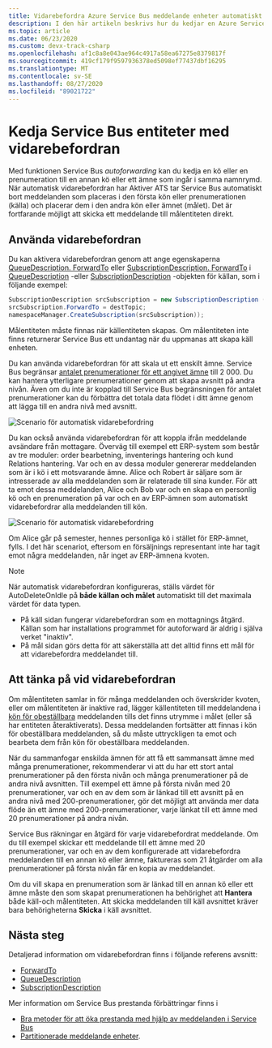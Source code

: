 ```yaml
---
title: Vidarebefordra Azure Service Bus meddelande enheter automatiskt
description: I den här artikeln beskrivs hur du kedjar en Azure Service Bus kö eller en prenumeration till en annan kö eller ett ämne.
ms.topic: article
ms.date: 06/23/2020
ms.custom: devx-track-csharp
ms.openlocfilehash: af1c8a8e043ae964c4917a58ea67275e8379817f
ms.sourcegitcommit: 419cf179f9597936378ed5098ef77437dbf16295
ms.translationtype: MT
ms.contentlocale: sv-SE
ms.lasthandoff: 08/27/2020
ms.locfileid: "89021722"
---
```

# <a name="chaining-service-bus-entities-with-autoforwarding"></a>Kedja Service Bus entiteter med vidarebefordran

Med funktionen Service Bus *autoforwarding* kan du kedja en kö eller en prenumeration till en annan kö eller ett ämne som ingår i samma namnrymd. När automatisk vidarebefordran har Aktiver ATS tar Service Bus automatiskt bort meddelanden som placeras i den första kön eller prenumerationen (källa) och placerar dem i den andra kön eller ämnet (målet). Det är fortfarande möjligt att skicka ett meddelande till målentiteten direkt.

## <a name="using-autoforwarding"></a>Använda vidarebefordran

Du kan aktivera vidarebefordran genom att ange egenskaperna [QueueDescription. ForwardTo][QueueDescription.ForwardTo] eller [SubscriptionDescription. ForwardTo][SubscriptionDescription.ForwardTo] i [QueueDescription][QueueDescription] -eller [SubscriptionDescription][SubscriptionDescription] -objekten för källan, som i följande exempel:

```csharp
SubscriptionDescription srcSubscription = new SubscriptionDescription (srcTopic, srcSubscriptionName);
srcSubscription.ForwardTo = destTopic;
namespaceManager.CreateSubscription(srcSubscription));
```

Målentiteten måste finnas när källentiteten skapas. Om målentiteten inte finns returnerar Service Bus ett undantag när du uppmanas att skapa käll enheten.

Du kan använda vidarebefordran för att skala ut ett enskilt ämne. Service Bus begränsar [antalet prenumerationer för ett angivet ämne](service-bus-quotas.md) till 2 000. Du kan hantera ytterligare prenumerationer genom att skapa avsnitt på andra nivån. Även om du inte är kopplad till Service Bus begränsningen för antalet prenumerationer kan du förbättra det totala data flödet i ditt ämne genom att lägga till en andra nivå med avsnitt.

![Scenario för automatisk vidarebefordring][0]

Du kan också använda vidarebefordran för att koppla ifrån meddelande avsändare från mottagare. Överväg till exempel ett ERP-system som består av tre moduler: order bearbetning, inventerings hantering och kund Relations hantering. Var och en av dessa moduler genererar meddelanden som är i kö i ett motsvarande ämne. Alice och Robert är säljare som är intresserade av alla meddelanden som är relaterade till sina kunder. För att ta emot dessa meddelanden, Alice och Bob var och en skapa en personlig kö och en prenumeration på var och en av ERP-ämnen som automatiskt vidarebefordrar alla meddelanden till kön.

![Scenario för automatisk vidarebefordring][1]

Om Alice går på semester, hennes personliga kö i stället för ERP-ämnet, fylls. I det här scenariot, eftersom en försäljnings representant inte har tagit emot några meddelanden, når inget av ERP-ämnena kvoten.

> [!NOTE]
> När automatisk vidarebefordran konfigureras, ställs värdet för AutoDeleteOnIdle på **både källan och målet** automatiskt till det maximala värdet för data typen.
> 
>   - På käll sidan fungerar vidarebefordran som en mottagnings åtgärd. Källan som har installations programmet för autoforward är aldrig i själva verket "inaktiv".
>   - På mål sidan görs detta för att säkerställa att det alltid finns ett mål för att vidarebefordra meddelandet till.

## <a name="autoforwarding-considerations"></a>Att tänka på vid vidarebefordran

Om målentiteten samlar in för många meddelanden och överskrider kvoten, eller om målentiteten är inaktive rad, lägger källentiteten till meddelandena i [kön för obeställbara](service-bus-dead-letter-queues.md) meddelanden tills det finns utrymme i målet (eller så har entiteten återaktiverats). Dessa meddelanden fortsätter att finnas i kön för obeställbara meddelanden, så du måste uttryckligen ta emot och bearbeta dem från kön för obeställbara meddelanden.

När du sammanfogar enskilda ämnen för att få ett sammansatt ämne med många prenumerationer, rekommenderar vi att du har ett stort antal prenumerationer på den första nivån och många prenumerationer på de andra nivå avsnitten. Till exempel ett ämne på första nivån med 20 prenumerationer, var och en av dem som är länkad till ett avsnitt på en andra nivå med 200-prenumerationer, gör det möjligt att använda mer data flöde än ett ämne med 200-prenumerationer, varje länkat till ett ämne med 20 prenumerationer på andra nivån.

Service Bus räkningar en åtgärd för varje vidarebefordrat meddelande. Om du till exempel skickar ett meddelande till ett ämne med 20 prenumerationer, var och en av dem konfigurerade att vidarebefordra meddelanden till en annan kö eller ämne, faktureras som 21 åtgärder om alla prenumerationer på första nivån får en kopia av meddelandet.

Om du vill skapa en prenumeration som är länkad till en annan kö eller ett ämne måste den som skapat prenumerationen ha behörighet att **Hantera** både käll-och målentiteten. Att skicka meddelanden till käll avsnittet kräver bara behörigheterna **Skicka** i käll avsnittet.

## <a name="next-steps"></a>Nästa steg

Detaljerad information om vidarebefordran finns i följande referens avsnitt:

* [ForwardTo][QueueDescription.ForwardTo]
* [QueueDescription][QueueDescription]
* [SubscriptionDescription][SubscriptionDescription]

Mer information om Service Bus prestanda förbättringar finns i 

* [Bra metoder för att öka prestanda med hjälp av meddelanden i Service Bus](service-bus-performance-improvements.md)
* [Partitionerade meddelande enheter][Partitioned messaging entities].

[QueueDescription.ForwardTo]: /dotnet/api/microsoft.servicebus.messaging.queuedescription.forwardto#Microsoft_ServiceBus_Messaging_QueueDescription_ForwardTo
[SubscriptionDescription.ForwardTo]: /dotnet/api/microsoft.servicebus.messaging.subscriptiondescription.forwardto#Microsoft_ServiceBus_Messaging_SubscriptionDescription_ForwardTo
[QueueDescription]: /dotnet/api/microsoft.servicebus.messaging.queuedescription
[SubscriptionDescription]: /dotnet/api/microsoft.servicebus.messaging.queuedescription
[0]: ./media/service-bus-auto-forwarding/IC628631.gif
[1]: ./media/service-bus-auto-forwarding/IC628632.gif
[Partitioned messaging entities]: service-bus-partitioning.md
